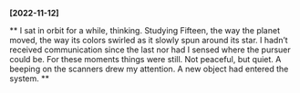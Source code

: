 **[2022-11-12]**

** 
I sat in orbit for a while, thinking. Studying Fifteen, the way the planet moved, the way its colors swirled as it slowly spun around its star. I hadn’t received communication since the last nor had I sensed where the pursuer could be. For these moments things were still. Not peaceful, but quiet. 
A beeping on the scanners drew my attention. A new object had entered the system.
**